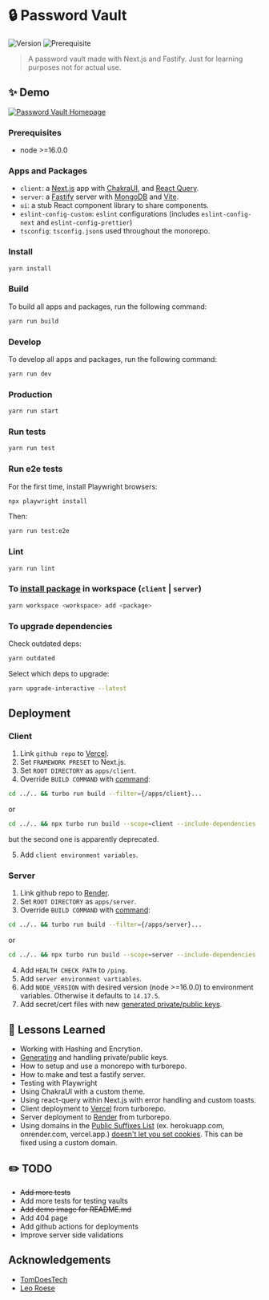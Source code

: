 # 🔒 Password Vault

![Version](https://img.shields.io/badge/version-0.0.0-blue.svg?cacheSeconds=2592000)
![Prerequisite](https://img.shields.io/badge/node-%3E%3D16.0.0-blue.svg)

> A password vault made with Next.js and Fastify. Just for learning purposes not
> for actual use.

## ✨ Demo

[![Password Vault Homepage](../media/password-vault-desktop.webp?raw=true)](https://password-vault-client.vercel.app/)

### Prerequisites

- node >=16.0.0

### Apps and Packages

- `client`: a [Next.js](https://nextjs.org) app with
  [ChakraUI](https://chakra-ui.com/), and
  [React Query](https://tanstack.com/query/latest).
- `server`: a [Fastify](https://www.fastify.io) server with
  [MongoDB](https://www.mongodb.com/) and [Vite](https://vitejs.dev/).
- `ui`: a stub React component library to share components.
- `eslint-config-custom`: `eslint` configurations (includes `eslint-config-next`
  and `eslint-config-prettier`)
- `tsconfig`: `tsconfig.json`s used throughout the monorepo.

### Install

```sh
yarn install
```

### Build

To build all apps and packages, run the following command:

```sh
yarn run build
```

### Develop

To develop all apps and packages, run the following command:

```sh
yarn run dev
```

### Production

```sh
yarn run start
```

### Run tests

```sh
yarn run test
```

### Run e2e tests

For the first time, install Playwright browsers:

```sh
npx playwright install
```

Then:

```sh
yarn run test:e2e
```

### Lint

```sh
yarn run lint
```

### To [install package](https://turbo.build/repo/docs/handbook/package-installation#addingremovingupgrading-packages) in workspace (`client` | `server`)

```sh
yarn workspace <workspace> add <package>
```

### To upgrade dependencies

Check outdated deps:

```sh
yarn outdated
```

Select which deps to upgrade:

```sh
yarn upgrade-interactive --latest
```

## Deployment

### Client

1. Link `github repo` to [Vercel](https://vercel.com/).
2. Set `FRAMEWORK PRESET` to Next.js.
3. Set `ROOT DIRECTORY` as `apps/client`.
4. Override `BUILD COMMAND` with
   [command](https://turbo.build/repo/docs/core-concepts/monorepos/filtering#include-dependencies-of-matched-workspaces):

```sh
cd ../.. && turbo run build --filter={/apps/client}...
```

or

```sh
cd ../.. && npx turbo run build --scope=client --include-dependencies --no-deps
```

but the second one is apparently deprecated.

5. Add `client environment variables`.

### Server

1. Link github repo to [Render](https://render.com/).
2. Set `ROOT DIRECTORY` as `apps/server`.
3. Override `BUILD COMMAND` with
   [command](https://turbo.build/repo/docs/core-concepts/monorepos/filtering#include-dependencies-of-matched-workspaces):

```sh
cd ../.. && turbo run build --filter={/apps/server}...
```

or

```sh
cd ../.. && npx turbo run build --scope=server --include-dependencies --no-deps
```

4. Add `HEALTH CHECK PATH` to `/ping`.
5. Add `server environment vartiables`.
6. Add `NODE_VERSION` with desired version (node >=16.0.0) to environment
   variables. Otherwise it defaults to `14.17.5`.
7. Add secret/cert files with new
   [generated private/public keys](https://rietta.com/blog/openssl-generating-rsa-key-from-command/).

## 📖 Lessons Learned

- Working with Hashing and Encrytion.
- [Generating](https://rietta.com/blog/openssl-generating-rsa-key-from-command/)
  and handling private/public keys.
- How to setup and use a monorepo with turborepo.
- How to make and test a fastify server.
- Testing with Playwright
- Using ChakraUI with a custom theme.
- Using react-query within Next.js with error handling and custom toasts.
- Client deployment to [Vercel](https://vercel.com/) from turborepo.
- Server deployment to [Render](https://render.com/) from turborepo.
- Using domains in the
  [Public Suffixes List](https://github.com/publicsuffix/list) (ex.
  herokuapp.com, onrender.com, vercel.app.)
  [doesn't let you set cookies](https://devcenter.heroku.com/articles/cookies-and-herokuapp-com).
  This can be fixed using a custom domain.

## ✏️ TODO

- ~~Add more tests~~
- Add more tests for testing vaults
- ~~Add demo image for README.md~~
- Add 404 page
- Add github actions for deployments
- Improve server side validations

## Acknowledgements

- [TomDoesTech](https://www.youtube.com/watch?v=wHVzfjrD1Xg)
- [Leo Roese](https://www.youtube.com/watch?v=YQLw5kJ1yrQ)

